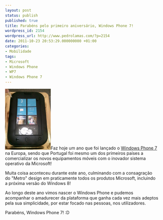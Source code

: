 ```yaml
---
layout: post
status: publish
published: true
title: Parabéns pelo primeiro aniversário, Windows Phone 7!
wordpress_id: 2154
wordpress_url: http://www.pedrolamas.com/?p=2154
date: 2011-10-23 20:53:29.000000000 +01:00
categories:
- Mobilidade
tags:
- Microsoft
- Windows Phone
- WP7
- Windows Phone 7
---
```

[![](/wp-content/uploads/2011/10/Windows-Phone-Cake-Thumb.png "Windows Phone Cake")](/wp-content/uploads/2011/10/Windows-Phone-Cake.png)Faz hoje um ano que foi lançado o [Windows Phone 7](/tag/windows-phone-7) na Europa, sendo que Portugal foi mesmo um dos primeiros países a comercializar os novos equipamentos móveis com o inovador sistema operativo da Microsoft!

Muita coisa aconteceu durante este ano, culminando com a consagração do "Metro" design em praticamente todos os produtos Microsoft, incluindo a próxima versão do Windows 8!

Ao longo deste ano vimos nascer o Windows Phone e pudemos acompanhar o amadurecer da plataforma que ganha cada vez mais adeptos pela sua simplicidade, por estar focado nas pessoas, nos utilizadores.

Parabéns, Windows Phone 7! :D
